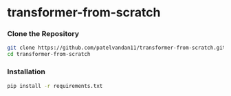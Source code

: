 # transformer-from-scratch


### Clone the Repository
```bash
git clone https://github.com/patelvandan11/transformer-from-scratch.git
cd transformer-from-scratch
```

### Installation
```bash
pip install -r requirements.txt
```
